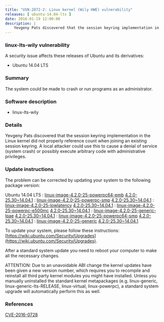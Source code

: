 ```yaml
---
title: "USN-2872-2: Linux kernel (Wily HWE) vulnerability"
releases: [ ubuntu-14.04-lts ]
date: 2016-01-19 12:00:00
description: |
    Yevgeny Pats discovered that the session keyring implementation in the Linux kernel did not properly reference count when joining an existing session keyring. A local attacker could use this to cause a denial of service (system crash) or possibly execute arbitrary code with administrative privileges. 
--- 
```

 
### linux-lts-wily vulnerability

A security issue affects these releases of Ubuntu and its derivatives:

* Ubuntu 14.04 LTS

### Summary

The system could be made to crash or run programs as an administrator. 

### Software description

* linux-lts-wily 

### Details

Yevgeny Pats discovered that the session keyring implementation in the Linux kernel did not properly reference count when joining an existing session keyring. A local attacker could use this to cause a denial of service (system crash) or possibly execute arbitrary code with administrative privileges. 

### Update instructions

The problem can be corrected by updating your system to the following package version:

Ubuntu 14.04 LTS
 : [linux-image-4.2.0-25-powerpc64-emb](https://launchpad.net/ubuntu/+source/linux-lts-wily) <span> [4.2.0-25.30~14.04.1](https://launchpad.net/ubuntu/+source/linux-lts-wily/4.2.0-25.30~14.04.1) </span> 
 : [linux-image-4.2.0-25-powerpc-smp](https://launchpad.net/ubuntu/+source/linux-lts-wily) <span> [4.2.0-25.30~14.04.1](https://launchpad.net/ubuntu/+source/linux-lts-wily/4.2.0-25.30~14.04.1) </span> 
 : [linux-image-4.2.0-25-lowlatency](https://launchpad.net/ubuntu/+source/linux-lts-wily) <span> [4.2.0-25.30~14.04.1](https://launchpad.net/ubuntu/+source/linux-lts-wily/4.2.0-25.30~14.04.1) </span> 
 : [linux-image-4.2.0-25-powerpc-e500mc](https://launchpad.net/ubuntu/+source/linux-lts-wily) <span> [4.2.0-25.30~14.04.1](https://launchpad.net/ubuntu/+source/linux-lts-wily/4.2.0-25.30~14.04.1) </span> 
 : [linux-image-4.2.0-25-generic-lpae](https://launchpad.net/ubuntu/+source/linux-lts-wily) <span> [4.2.0-25.30~14.04.1](https://launchpad.net/ubuntu/+source/linux-lts-wily/4.2.0-25.30~14.04.1) </span> 
 : [linux-image-4.2.0-25-powerpc64-smp](https://launchpad.net/ubuntu/+source/linux-lts-wily) <span> [4.2.0-25.30~14.04.1](https://launchpad.net/ubuntu/+source/linux-lts-wily/4.2.0-25.30~14.04.1) </span> 
 : [linux-image-4.2.0-25-generic](https://launchpad.net/ubuntu/+source/linux-lts-wily) <span> [4.2.0-25.30~14.04.1](https://launchpad.net/ubuntu/+source/linux-lts-wily/4.2.0-25.30~14.04.1) </span> 

To update your system, please follow these instructions: [https://wiki.ubuntu.com/Security/Upgrades](https://wiki.ubuntu.com/Security/Upgrades).

After a standard system update you need to reboot your computer to make all the necessary changes.

ATTENTION: Due to an unavoidable ABI change the kernel updates have been given a new version number, which requires you to recompile and reinstall all third party kernel modules you might have installed. Unless you manually uninstalled the standard kernel metapackages (e.g. linux-generic, linux-generic-lts-RELEASE, linux-virtual, linux-powerpc), a standard system upgrade will automatically perform this as well. 

### References

 [CVE-2016-0728](http://people.ubuntu.com/~ubuntu-security/cve/CVE-2016-0728)
 
